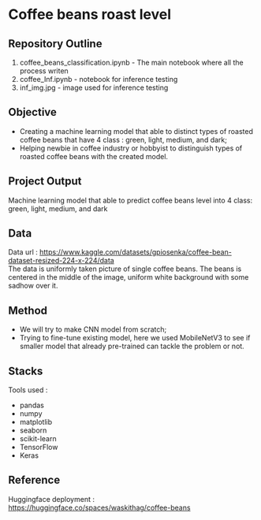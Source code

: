 # Coffee beans roast level

## Repository Outline
1. coffee_beans_classification.ipynb - The main notebook where all the process writen
2. coffee_Inf.ipynb - notebook for inference testing
3. inf_img.jpg - image used for inference testing


## Objective
- Creating a machine learning model that able to distinct types of roasted coffee beans that have 4 class : green, light, medium, and dark;
- Helping newbie in coffee industry or hobbyist to distinguish types of roasted coffee beans with the created model.

## Project Output
Machine learning model that able to predict coffee beans level into 4 class: green, light, medium, and dark

## Data
Data url : https://www.kaggle.com/datasets/gpiosenka/coffee-bean-dataset-resized-224-x-224/data  
The data is uniformly taken picture of single coffee beans. The beans is centered in the middle of the image, uniform white background with some sadhow over it.

## Method
- We will try to make CNN model from scratch;
- Trying to fine-tune existing model, here we used MobileNetV3 to see if smaller model that already pre-trained can tackle the problem or not.

## Stacks
Tools used : 
- pandas
- numpy
- matplotlib
- seaborn
- scikit-learn
- TensorFlow
- Keras

## Reference
Huggingface deployment : https://huggingface.co/spaces/waskithag/coffee-beans